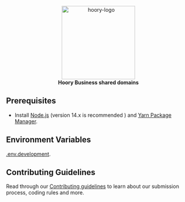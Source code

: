 <p align="center">
  <img src="https://avatars.githubusercontent.com/u/85837820?s=200&v=4?v=1615277229" alt="hoory-logo" width="200px" height="200px"/>
  <br>
  <b>Hoory Business shared domains</b>
  <br>
</p>

## Prerequisites

- Install [Node.js](https://nodejs.org/en/) (version 14.x is recommended ) and [Yarn Package Manager](https://yarnpkg.com/).

## Environment Variables

[.env.development](./.env.development).

## Contributing Guidelines

Read through our [Contributing guidelines](https://github.com/orgs/hoory-com/teams/hoory-business/discussions/1) to learn about our submission process, coding rules and more.
